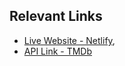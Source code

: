 ## Relevant Links

- [Live Website - Netlify](https://emre-cinetrail.netlify.app/),
- [API Link - TMDb](https://developer.themoviedb.org/reference/intro/getting-started) 
